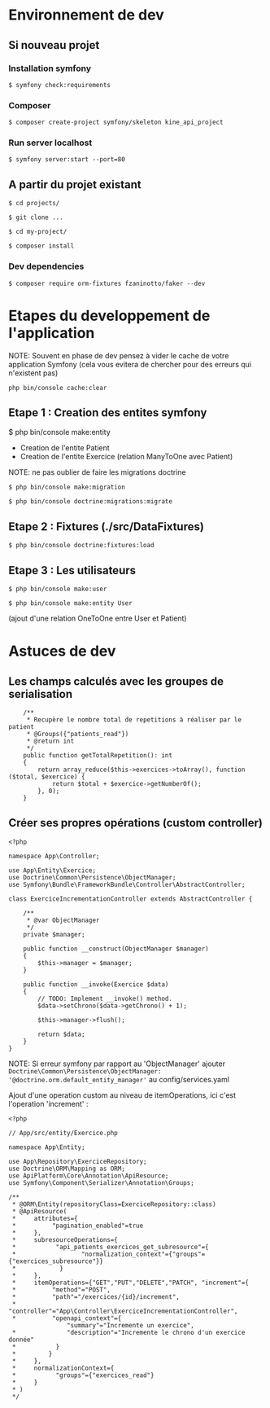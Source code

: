 # Environnement de dev

## Si nouveau projet
### Installation symfony
```
$ symfony check:requirements
```
### Composer
```
$ composer create-project symfony/skeleton kine_api_project
```
### Run server localhost
```
$ symfony server:start --port=80
```
## A partir du projet existant
```
$ cd projects/

$ git clone ...

$ cd my-project/

$ composer install
```
### Dev dependencies
```
$ composer require orm-fixtures fzaninotto/faker --dev
 ```
# Etapes du developpement de l'application

NOTE: Souvent en phase de dev pensez à vider le cache de votre application Symfony (cela vous evitera de chercher pour des erreurs qui n'existent pas)
```
php bin/console cache:clear
```

## Etape 1 : Creation des entites symfony

$ php bin/console make:entity

- Creation de l'entite Patient
- Creation de l'entite Exercice (relation ManyToOne avec Patient)

NOTE: ne pas oublier de faire les migrations doctrine
```
$ php bin/console make:migration

$ php bin/console doctrine:migrations:migrate
```
## Etape 2 : Fixtures (./src/DataFixtures)
```
$ php bin/console doctrine:fixtures:load
```
## Etape 3 : Les utilisateurs
```
$ php bin/console make:user

$ php bin/console make:entity User
```
(ajout d'une relation OneToOne entre User et Patient)

# Astuces de dev

## Les champs calculés avec les groupes de serialisation
```
    /**
     * Recupère le nombre total de repetitions à réaliser par le patient
     * @Groups({"patients_read"})
     * @return int
     */
    public function getTotalRepetition(): int
    {
        return array_reduce($this->exercices->toArray(), function ($total, $exercice) {
            return $total + $exercice->getNumberOf();
        }, 0);
    }
``` 

## Créer ses propres opérations (custom controller)

```
<?php

namespace App\Controller;

use App\Entity\Exercice;
use Doctrine\Common\Persistence\ObjectManager;
use Symfony\Bundle\FrameworkBundle\Controller\AbstractController;

class ExerciceIncrementationController extends AbstractController {

    /**
     * @var ObjectManager
     */
    private $manager;

    public function __construct(ObjectManager $manager)
    {
        $this->manager = $manager;
    }

    public function __invoke(Exercice $data)
    {
        // TODO: Implement __invoke() method.
        $data->setChrono($data->getChrono() + 1);

        $this->manager->flush();

        return $data;
    }
}
```

NOTE: Si erreur symfony par rapport au 'ObjectManager' ajouter `Doctrine\Common\Persistence\ObjectManager: '@doctrine.orm.default_entity_manager'` au config/services.yaml


Ajout d'une operation custom au niveau de itemOperations, ici c'est l'operation 'increment' :

```
<?php

// App/src/entity/Exercice.php

namespace App\Entity;

use App\Repository\ExerciceRepository;
use Doctrine\ORM\Mapping as ORM;
use ApiPlatform\Core\Annotation\ApiResource;
use Symfony\Component\Serializer\Annotation\Groups;

/**
 * @ORM\Entity(repositoryClass=ExerciceRepository::class)
 * @ApiResource(
 *     attributes={
 *          "pagination_enabled"=true
 *     },
 *     subresourceOperations={
 *           "api_patients_exercices_get_subresource"={
 *                  "normalization_context"={"groups"={"exercices_subresource"}}
 *            }
 *     },
 *     itemOperations={"GET","PUT","DELETE","PATCH", "increment"={
 *          "method"="POST",
 *          "path"="/exercices/{id}/increment",
 *          "controller"="App\Controller\ExerciceIncrementationController",
 *          "openapi_context"={
                "summary"="Incremente un exercice",
 *              "description"="Incremente le chrono d'un exercice donnée"
 *           }
 *         }
 *     },
 *     normalizationContext={
 *           "groups"={"exercices_read"}
 *     }
 * )
 */
``` 